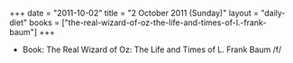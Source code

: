 +++
date = "2011-10-02"
title = "2 October 2011 (Sunday)"
layout = "daily-diet"
books = ["the-real-wizard-of-oz-the-life-and-times-of-l.-frank-baum"]
+++


* Book: The Real Wizard of Oz: The Life and Times of L. Frank Baum /f/